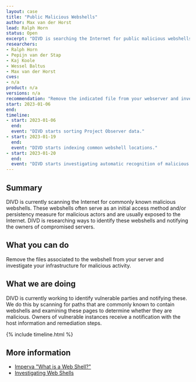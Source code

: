 ```yaml
---
layout: case
title: "Public Malicious Webshells"
author: Max van der Horst
lead: Ralph Horn
status: Open
excerpt: "DIVD is searching the Internet for public malicious webshells."
researchers:
- Ralph Horn
- Pepijn van der Stap
- Kaj Koole
- Wessel Baltus
- Max van der Horst
cves:
- n/a
product: n/a
versions: n/a
recommendation: "Remove the indicated file from your webserver and investigate your systems for compromise."
start: 2023-01-06
end: 
timeline:
- start: 2023-01-06
  end:
  event: "DIVD starts sorting Project Observer data."
- start: 2023-01-19
  end: 
  event: "DIVD starts indexing common webshell locations."
- start: 2023-01-20
  end:
  event: "DIVD starts investigating automatic recognition of malicious web shells."
---
```


## Summary

DIVD is currently scanning the Internet for commonly known malicious webshells. These webshells often serve as an initial access method and/or persistency measure for malicious actors and are usually exposed to the Internet. DIVD is researching ways to identify these webshells and notifying the owners of compromised servers.

## What you can do

Remove the files associated to the webshell from your server and investigate your infrastructure for malicious activity.

## What we are doing

DIVD is currently working to identify vulnerable parties and notifying these. We do this by scanning for paths that are commonly known to contain webshells and examining these pages to determine whether they are malicious. Owners of vulnerable instances receive a notification with the host information and remediation steps. 

{% include timeline.html %}

## More information

* [Imperva "What is a Web Shell?"](https://www.imperva.com/learn/application-security/web-shell/)
* [Investigating Web Shells](https://blog.gigamon.com/2022/09/28/investigating-web-shells/)
